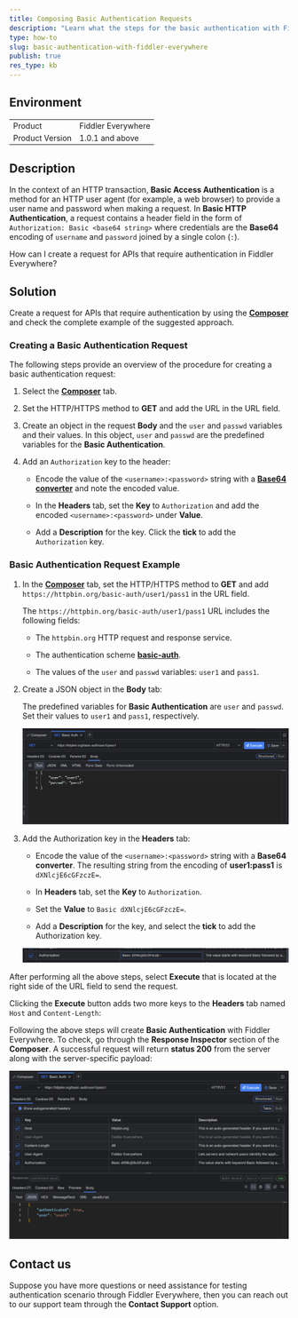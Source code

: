 ```yaml
---
title: Composing Basic Authentication Requests
description: "Learn what the steps for the basic authentication with Fiddler Everywhere are."
type: how-to
slug: basic-authentication-with-fiddler-everywhere
publish: true
res_type: kb
---
```


## Environment

|   |   |
|---|---|
| Product   |  Fiddler Everywhere  |
| Product Version | 1.0.1 and above  |

## Description

In the context of an HTTP transaction, **Basic Access Authentication** is a method for an HTTP user agent (for example, a web browser) to provide a user name and password when making a request. In **Basic HTTP Authentication**, a request contains a header field in the form of `Authorization: Basic <base64 string>` where credentials are the **Base64** encoding of `username` and `password` joined by a single colon (`:`).

How can I create a request for APIs that require authentication in Fiddler Everywhere?

## Solution

Create a request for APIs that require authentication by using the [**Composer**](slug://composer-tab) and check the complete example of the suggested approach.

### Creating a Basic Authentication Request

The following steps provide an overview of the procedure for creating a basic authentication request:

1. Select the [**Composer**](slug://composer-tab) tab.

1. Set the HTTP/HTTPS method to **GET** and add the URL in the URL field.

1. Create an object in the request **Body** and the `user` and `passwd` variables and their values. In this object, `user` and `passwd` are the predefined variables for the **Basic Authentication**.

1. Add an `Authorization` key to the header:

    - Encode the value of the `<username>:<password>` string with a [**Base64 converter**](https://www.base64decode.org/) and note the encoded value.

    - In the **Headers** tab, set the **Key** to `Authorization` and add the encoded `<username>:<password>` under **Value**.

    - Add a **Description** for the key. Click the **tick** to add the `Authorization` key.

### Basic Authentication Request Example

1. In the [**Composer**](slug://composer-tab) tab, set the HTTP/HTTPS method to **GET** and add `https://httpbin.org/basic-auth/user1/pass1` in the URL field.

   The `https://httpbin.org/basic-auth/user1/pass1` URL includes the following fields:

      * The `httpbin.org` HTTP request and response service.

      * The authentication scheme [**basic-auth**](https://tools.ietf.org/html/rfc7617).

      * The values of the `user` and `passwd` variables: `user1` and `pass1`.

1. Create a JSON object in the **Body** tab:

   The predefined variables for **Basic Authentication** are `user` and `passwd`. Set their values to `user1` and `pass1`, respectively.

   ![JSON Body](../images/kb/body-of-composer-with-username-password.png)

1. Add the Authorization key in the **Headers** tab:

   * Encode the value of the `<username>:<password>` string with a **Base64 converter**. The resulting string from the encoding of **user1:pass1** is `dXNlcjE6cGFzczE=`.

   * In **Headers** tab, set the **Key** to `Authorization`.

   * Set the **Value** to `Basic dXNlcjE6cGFzczE=`.

   * Add a **Description** for the key, and select the **tick** to add the Authorization key.

   ![Authorization Key](../images/kb/authorization-key-added-to-the-headers-tab.png)

After performing all the above steps, select **Execute** that is located at the right side of the URL field to send the request.

Clicking the **Execute** button adds two more keys to the **Headers** tab named `Host` and `Content-Length`:

Following the above steps will create **Basic Authentication** with Fiddler Everywhere. To check, go through the **Response Inspector** section of the **Composer**. A successful request will return **status 200** from the server along with the server-specific payload:

![Full API request demonstration the testing a basic authentication request](../images/kb/url-field-of-composer-with-http-method.png)

## Contact us

Suppose you have more questions or need assistance for testing authentication scenario through Fiddler Everywhere, then you can reach out to our support team through the **Contact Support** option.